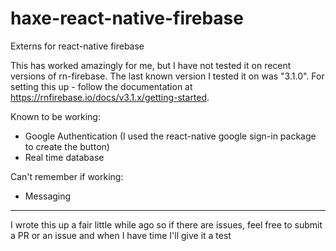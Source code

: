 # haxe-react-native-firebase
Externs for react-native firebase

This has worked amazingly for me, but I have not tested it on recent versions of rn-firebase. The last known version I tested it on was "3.1.0". For setting this up - follow the documentation at <https://rnfirebase.io/docs/v3.1.x/getting-started>.

Known to be working:
- Google Authentication (I used the react-native google sign-in package to create the button)
- Real time database

Can't remember if working:
- Messaging

---

I wrote this up a fair little while ago so if there are issues, feel free to submit a PR or an issue and when I have time I'll give it a test
